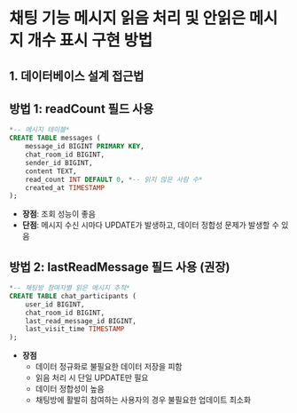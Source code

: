 # 채팅 기능 메시지 읽음 처리 및 안읽은 메시지 개수 표시 구현 방법

## 1. 데이터베이스 설계 접근법

## 방법 1: readCount 필드 사용

```sql
*-- 메시지 테이블*
CREATE TABLE messages (
    message_id BIGINT PRIMARY KEY,
    chat_room_id BIGINT,
    sender_id BIGINT,
    content TEXT,
    read_count INT DEFAULT 0, *-- 읽지 않은 사람 수*
    created_at TIMESTAMP
);
```

- **장점**: 조회 성능이 좋음
- **단점**: 메시지 수신 시마다 UPDATE가 발생하고, 데이터 정합성 문제가 발생할 수 있음

## 방법 2: lastReadMessage 필드 사용 (권장)

```sql
*-- 채팅방 참여자별 읽은 메시지 추적*
CREATE TABLE chat_participants (
    user_id BIGINT,
    chat_room_id BIGINT,
    last_read_message_id BIGINT,
    last_visit_time TIMESTAMP
);
```

- **장점**
    - 데이터 정규화로 불필요한 데이터 저장을 피함
    - 읽음 처리 시 단일 UPDATE만 필요
    - 데이터 정합성이 높음
    - 채팅방에 활발히 참여하는 사용자의 경우 불필요한 업데이트 최소화